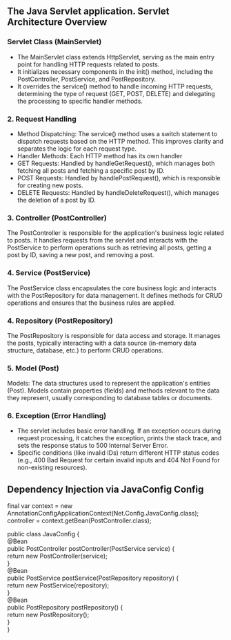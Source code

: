 ## The Java Servlet application. Servlet Architecture Overview ## 


### Servlet Class (MainServlet) ###  
- The MainServlet class extends HttpServlet, serving as the main entry point for handling HTTP requests related to posts.
- It initializes necessary components in the init() method, including the PostController, PostService, and PostRepository.
- It overrides the service() method to handle incoming HTTP requests, determining the type of request (GET, POST, DELETE) 
and delegating the processing to specific handler methods.

### 2. Request Handling ### 
- Method Dispatching: The service() method uses a switch statement to dispatch requests based on the HTTP method. This 
improves clarity and separates the logic for each request type.
- Handler Methods: Each HTTP method has its own handler
- GET Requests: Handled by handleGetRequest(), which manages both fetching all posts and fetching a specific post by ID.
- POST Requests: Handled by handlePostRequest(), which is responsible for creating new posts.
- DELETE Requests: Handled by handleDeleteRequest(), which manages the deletion of a post by ID.

### 3. Controller (PostController) ###  
The PostController is responsible for the application's business logic related to posts. It handles requests from the servlet
 and interacts with the PostService to perform operations such as retrieving all posts, getting a post by ID, saving a new post, 
 and removing a post.

### 4. Service (PostService) ###  
The PostService class encapsulates the core business logic and interacts with the PostRepository for data management. It defines
 methods for CRUD operations and ensures that the business rules are applied.

### 4. Repository (PostRepository) ###  
The PostRepository is responsible for data access and storage. It manages the posts, typically interacting with a data source 
(in-memory data structure, database, etc.) to perform CRUD operations.

### 5. Model (Post) ###  
Models: The data structures used to represent the application's entities (Post). Models contain properties (fields) and methods
 relevant to the data they represent, usually corresponding to database tables or documents.
 
### 6. Exception (Error Handling) ###  
- The servlet includes basic error handling. If an exception occurs during request processing, it catches the exception, prints 
the stack trace, and sets the response status to 500 Internal Server Error.
- Specific conditions (like invalid IDs) return different HTTP status codes (e.g., 400 Bad Request for certain invalid inputs 
and 404 Not Found for non-existing resources).

## Dependency Injection via JavaConfig Config ##

final var context = new AnnotationConfigApplicationContext(Net.Config.JavaConfig.class); 
controller = context.getBean(PostController.class);  

public class JavaConfig {  
    @Bean  
    public PostController postController(PostService service) {  
        return new PostController(service);  
    }  
    @Bean  
    public PostService postService(PostRepository repository) {  
       return new PostService(repository);  
    }  
    @Bean  
    public PostRepository postRepository() {  
        return new PostRepository();  
    }  
}  
  
